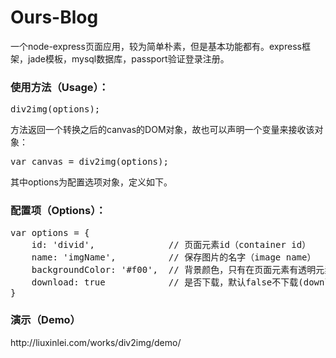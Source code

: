 # Ours-Blog
一个node-express页面应用，较为简单朴素，但是基本功能都有。express框架，jade模板，mysql数据库，passport验证登录注册。
<br>

<h3>使用方法（Usage）：</h3>
  <pre>div2img(options);</pre>
  <p>方法返回一个转换之后的canvas的DOM对象，故也可以声明一个变量来接收该对象：</p>
  <pre>var canvas = div2img(options);</pre>
  <p>其中options为配置选项对象，定义如下。</p>
<h3>配置项（Options）：</h3>
  <pre>var options = {
    id: 'divid',              // 页面元素id（container id）
    name: 'imgName',          // 保存图片的名字（image name）
    backgroundColor: '#f00',  // 背景颜色，只有在页面元素有透明元素或不能完全覆盖背景时可见(background color)
    download: true            // 是否下载，默认false不下载(download or not)
}</pre>

<h3>演示（Demo）</h3>
  http://liuxinlei.com/works/div2img/demo/

